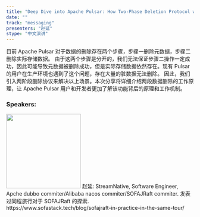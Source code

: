 ```yaml
---
title: "Deep Dive into Apache Pulsar: How Two-Phase Deletion Protocol works between Storage and Metadata"
date: "" 
track: "messaging"
presenters: "赵延"
stype: "中文演讲"
---
```

目前 Apache Pulsar 对于数据的删除存在两个步骤，步骤一删除元数据，步骤二删除实际存储数据。
由于这两个步骤是分开的，我们无法保证步骤二操作一定成功，因此可能导致元数据被删除成功，但是实际存储数据依然存在。现有 Pulsar 的用户在生产环境也遇到了这个问题，存在大量的脏数据无法删除。
因此，我们引入两阶段删除协议来解决以上场景。本次分享将详细介绍两段数据删除的工作原理，让 Apache Pulsar 用户和开发者更加了解该功能背后的原理和工作机制。
 ### Speakers: 
 <img src="images/speaker/1189.png" width="200" />
 赵延: StreamNative, Software Engineer, Apche dubbo commiter/Alibaba nacos commiter/SOFAJRaft commiter. 
发表过同程旅行对于 SOFAJRaft 的探索. https://www.sofastack.tech/blog/sofajraft-in-practice-in-the-same-tour/
 